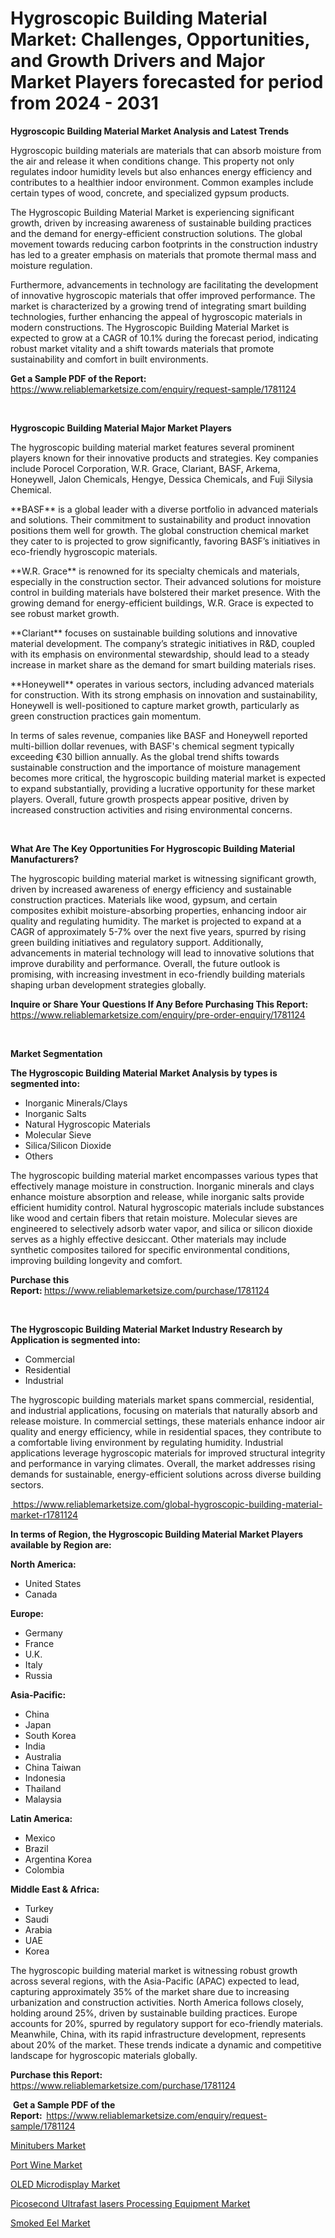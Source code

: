 <p><h1>Hygroscopic Building Material Market: Challenges, Opportunities, and Growth Drivers and Major Market Players forecasted for period from 2024 - 2031</h1></p><p><strong>Hygroscopic Building Material Market Analysis and Latest Trends</strong></p>
<p><p>Hygroscopic building materials are materials that can absorb moisture from the air and release it when conditions change. This property not only regulates indoor humidity levels but also enhances energy efficiency and contributes to a healthier indoor environment. Common examples include certain types of wood, concrete, and specialized gypsum products.</p><p>The Hygroscopic Building Material Market is experiencing significant growth, driven by increasing awareness of sustainable building practices and the demand for energy-efficient construction solutions. The global movement towards reducing carbon footprints in the construction industry has led to a greater emphasis on materials that promote thermal mass and moisture regulation.</p><p>Furthermore, advancements in technology are facilitating the development of innovative hygroscopic materials that offer improved performance. The market is characterized by a growing trend of integrating smart building technologies, further enhancing the appeal of hygroscopic materials in modern constructions. The Hygroscopic Building Material Market is expected to grow at a CAGR of 10.1% during the forecast period, indicating robust market vitality and a shift towards materials that promote sustainability and comfort in built environments.</p></p>
<p><strong>Get a Sample PDF of the Report:&nbsp;</strong> <a href="https://www.reliablemarketsize.com/enquiry/request-sample/1781124?utm_campaign=1326&utm_medium=2&utm_source=Github&utm_content=ia&utm_term=08102024&utm_id=hygroscopic-building-material">https://www.reliablemarketsize.com/enquiry/request-sample/1781124</a></p>
<p>&nbsp;</p>
<p><strong>Hygroscopic Building Material Major Market Players</strong></p>
<p><p>The hygroscopic building material market features several prominent players known for their innovative products and strategies. Key companies include Porocel Corporation, W.R. Grace, Clariant, BASF, Arkema, Honeywell, Jalon Chemicals, Hengye, Dessica Chemicals, and Fuji Silysia Chemical.</p><p>**BASF** is a global leader with a diverse portfolio in advanced materials and solutions. Their commitment to sustainability and product innovation positions them well for growth. The global construction chemical market they cater to is projected to grow significantly, favoring BASF’s initiatives in eco-friendly hygroscopic materials.</p><p>**W.R. Grace** is renowned for its specialty chemicals and materials, especially in the construction sector. Their advanced solutions for moisture control in building materials have bolstered their market presence. With the growing demand for energy-efficient buildings, W.R. Grace is expected to see robust market growth.</p><p>**Clariant** focuses on sustainable building solutions and innovative material development. The company’s strategic initiatives in R&D, coupled with its emphasis on environmental stewardship, should lead to a steady increase in market share as the demand for smart building materials rises.</p><p>**Honeywell** operates in various sectors, including advanced materials for construction. With its strong emphasis on innovation and sustainability, Honeywell is well-positioned to capture market growth, particularly as green construction practices gain momentum.</p><p>In terms of sales revenue, companies like BASF and Honeywell reported multi-billion dollar revenues, with BASF's chemical segment typically exceeding €30 billion annually. As the global trend shifts towards sustainable construction and the importance of moisture management becomes more critical, the hygroscopic building material market is expected to expand substantially, providing a lucrative opportunity for these market players. Overall, future growth prospects appear positive, driven by increased construction activities and rising environmental concerns.</p></p>
<p>&nbsp;</p>
<p><strong>What Are The Key Opportunities For Hygroscopic Building Material Manufacturers?</strong></p>
<p><p>The hygroscopic building material market is witnessing significant growth, driven by increased awareness of energy efficiency and sustainable construction practices. Materials like wood, gypsum, and certain composites exhibit moisture-absorbing properties, enhancing indoor air quality and regulating humidity. The market is projected to expand at a CAGR of approximately 5-7% over the next five years, spurred by rising green building initiatives and regulatory support. Additionally, advancements in material technology will lead to innovative solutions that improve durability and performance. Overall, the future outlook is promising, with increasing investment in eco-friendly building materials shaping urban development strategies globally.</p></p>
<p><strong>Inquire or Share Your Questions If Any Before Purchasing This Report:</strong> <a href="https://www.reliablemarketsize.com/enquiry/pre-order-enquiry/1781124?utm_campaign=1326&utm_medium=2&utm_source=Github&utm_content=ia&utm_term=08102024&utm_id=hygroscopic-building-material">https://www.reliablemarketsize.com/enquiry/pre-order-enquiry/1781124</a></p>
<p>&nbsp;</p>
<p><strong>Market Segmentation</strong></p>
<p><strong>The Hygroscopic Building Material Market Analysis by types is segmented into:</strong></p>
<p><ul><li>Inorganic Minerals/Clays</li><li>Inorganic Salts</li><li>Natural Hygroscopic Materials</li><li>Molecular Sieve</li><li>Silica/Silicon Dioxide</li><li>Others</li></ul></p>
<p><p>The hygroscopic building material market encompasses various types that effectively manage moisture in construction. Inorganic minerals and clays enhance moisture absorption and release, while inorganic salts provide efficient humidity control. Natural hygroscopic materials include substances like wood and certain fibers that retain moisture. Molecular sieves are engineered to selectively adsorb water vapor, and silica or silicon dioxide serves as a highly effective desiccant. Other materials may include synthetic composites tailored for specific environmental conditions, improving building longevity and comfort.</p></p>
<p><strong>Purchase this Report:&nbsp;</strong><a href="https://www.reliablemarketsize.com/purchase/1781124?utm_campaign=1326&utm_medium=2&utm_source=Github&utm_content=ia&utm_term=08102024&utm_id=hygroscopic-building-material">https://www.reliablemarketsize.com/purchase/1781124</a></p>
<p>&nbsp;</p>
<p><strong>The Hygroscopic Building Material Market Industry Research by Application is segmented into:</strong></p>
<p><ul><li>Commercial</li><li>Residential</li><li>Industrial</li></ul></p>
<p><p>The hygroscopic building materials market spans commercial, residential, and industrial applications, focusing on materials that naturally absorb and release moisture. In commercial settings, these materials enhance indoor air quality and energy efficiency, while in residential spaces, they contribute to a comfortable living environment by regulating humidity. Industrial applications leverage hygroscopic materials for improved structural integrity and performance in varying climates. Overall, the market addresses rising demands for sustainable, energy-efficient solutions across diverse building sectors.</p></p>
<p><a href="https://www.reliablemarketsize.com/global-hygroscopic-building-material-market-r1781124?utm_campaign=1326&utm_medium=2&utm_source=Github&utm_content=ia&utm_term=08102024&utm_id=hygroscopic-building-material">&nbsp;https://www.reliablemarketsize.com/global-hygroscopic-building-material-market-r1781124</a></p>
<p><strong>In terms of Region, the Hygroscopic Building Material Market Players available by Region are:</strong></p>
<p>
    <p> <strong> North America: </strong>
        <ul>
            <li>United States</li>
            <li>Canada</li>
        </ul>
        </p> 
    <p> <strong> Europe: </strong>
        <ul>
            <li>Germany</li>
            <li>France</li>
            <li>U.K.</li>
            <li>Italy</li>
            <li>Russia</li>
        </ul>
        </p> 
    <p> <strong> Asia-Pacific: </strong>
        <ul>
            <li>China</li>
            <li>Japan</li>
            <li>South Korea</li>
            <li>India</li>
            <li>Australia</li>
            <li>China Taiwan</li>
            <li>Indonesia</li>
            <li>Thailand</li>
            <li>Malaysia</li>
        </ul>
        </p> 
    <p> <strong> Latin America: </strong>
        <ul>
            <li>Mexico</li>
            <li>Brazil</li>
            <li>Argentina Korea</li>
            <li>Colombia</li>
        </ul>
        </p> 
    <p> <strong> Middle East & Africa: </strong>
        <ul>
            <li>Turkey</li>
            <li>Saudi</li>
            <li>Arabia</li>
            <li>UAE</li>
            <li>Korea</li>
        </ul>
    </p>
    </p>
<p><p>The hygroscopic building material market is witnessing robust growth across several regions, with the Asia-Pacific (APAC) expected to lead, capturing approximately 35% of the market share due to increasing urbanization and construction activities. North America follows closely, holding around 25%, driven by sustainable building practices. Europe accounts for 20%, spurred by regulatory support for eco-friendly materials. Meanwhile, China, with its rapid infrastructure development, represents about 20% of the market. These trends indicate a dynamic and competitive landscape for hygroscopic materials globally.</p></p>
<p><strong>Purchase this Report: </strong><a href="https://www.reliablemarketsize.com/purchase/1781124?utm_campaign=1326&utm_medium=2&utm_source=Github&utm_content=ia&utm_term=08102024&utm_id=hygroscopic-building-material">https://www.reliablemarketsize.com/purchase/1781124</a></p>
<p>&nbsp;<strong>Get a Sample PDF of the Report:&nbsp;&nbsp;</strong><a href="https://www.reliablemarketsize.com/enquiry/request-sample/1781124?utm_campaign=1326&utm_medium=2&utm_source=Github&utm_content=ia&utm_term=08102024&utm_id=hygroscopic-building-material">https://www.reliablemarketsize.com/enquiry/request-sample/1781124</a></p>
<p><strong></strong></p>
<p><p><a href="https://issuu.com/reportprime-2/docs/minitubers-market-size-2030.pptx_77e20560f79050?utm_campaign=1326&utm_medium=2&utm_source=Github&utm_content=ia&utm_term=08102024&utm_id=hygroscopic-building-material">Minitubers Market</a></p><p><a href="https://issuu.com/reportprime-2/docs/port-wine-market-size-2030.pptx_125bba5a80ca03?utm_campaign=1326&utm_medium=2&utm_source=Github&utm_content=ia&utm_term=08102024&utm_id=hygroscopic-building-material">Port Wine Market</a></p><p><a href="https://www.linkedin.com/pulse/decoding-oled-microdisplay-industry-dynamics-strategic-pbqie?utm_campaign=1326&utm_medium=2&utm_source=Github&utm_content=ia&utm_term=08102024&utm_id=hygroscopic-building-material">OLED Microdisplay Market</a></p><p><a href="https://github.com/ashepherd82/Market-Research-Report-List-6/blob/main/picosecond-ultrafast-lasers-processing-equipment-market.md?utm_campaign=1326&utm_medium=2&utm_source=Github&utm_content=ia&utm_term=08102024&utm_id=hygroscopic-building-material">Picosecond Ultrafast lasers Processing Equipment Market</a></p><p><a href="https://www.linkedin.com/pulse/pioneering-growth-analyzing-global-smoked-eel-market-dynamics-hznsf?utm_campaign=1326&utm_medium=2&utm_source=Github&utm_content=ia&utm_term=08102024&utm_id=hygroscopic-building-material">Smoked Eel Market</a></p></p>